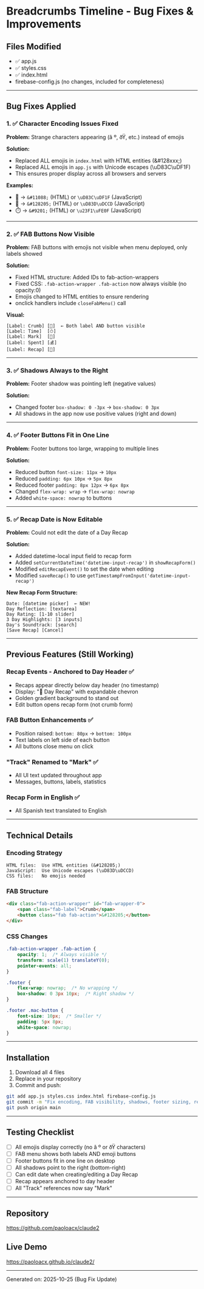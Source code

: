 # Breadcrumbs Timeline - Bug Fixes & Improvements

## Files Modified
- ✅ app.js
- ✅ styles.css  
- ✅ index.html
- firebase-config.js (no changes, included for completeness)

---

## Bug Fixes Applied

### 1. ✅ Character Encoding Issues Fixed
**Problem:** Strange characters appearing (â º, ðŸ, etc.) instead of emojis

**Solution:**
- Replaced ALL emojis in `index.html` with HTML entities (&#128xxx;)
- Replaced ALL emojis in `app.js` with Unicode escapes (\uD83C\uDF1F)
- This ensures proper display across all browsers and servers

**Examples:**
- 🌟 → `&#11088;` (HTML) or `\uD83C\uDF1F` (JavaScript)
- 📍 → `&#128205;` (HTML) or `\uD83D\uDCCD` (JavaScript)
- ⏱️ → `&#9201;` (HTML) or `\u23F1\uFE0F` (JavaScript)

---

### 2. ✅ FAB Buttons Now Visible
**Problem:** FAB buttons with emojis not visible when menu deployed, only labels showed

**Solution:**
- Fixed HTML structure: Added IDs to fab-action-wrappers
- Fixed CSS: `.fab-action-wrapper .fab-action` now always visible (no opacity:0)
- Emojis changed to HTML entities to ensure rendering
- onclick handlers include `closeFabMenu()` call

**Visual:**
```
[Label: Crumb] [📍]  ← Both label AND button visible
[Label: Time]  [⏱]
[Label: Mark]  [🎵]
[Label: Spent] [💰]
[Label: Recap] [🌟]
```

---

### 3. ✅ Shadows Always to the Right
**Problem:** Footer shadow was pointing left (negative values)

**Solution:**
- Changed footer `box-shadow: 0 -3px` → `box-shadow: 0 3px`
- All shadows in the app now use positive values (right and down)

---

### 4. ✅ Footer Buttons Fit in One Line
**Problem:** Footer buttons too large, wrapping to multiple lines

**Solution:**
- Reduced button `font-size: 11px` → `10px`
- Reduced `padding: 6px 10px` → `5px 8px`
- Reduced footer `padding: 8px 12px` → `6px 8px`
- Changed `flex-wrap: wrap` → `flex-wrap: nowrap`
- Added `white-space: nowrap` to buttons

---

### 5. ✅ Recap Date is Now Editable
**Problem:** Could not edit the date of a Day Recap

**Solution:**
- Added datetime-local input field to recap form
- Added `setCurrentDateTime('datetime-input-recap')` in `showRecapForm()`
- Modified `editRecapEvent()` to set the date when editing
- Modified `saveRecap()` to use `getTimestampFromInput('datetime-input-recap')`

**New Recap Form Structure:**
```
Date: [datetime picker]  ← NEW!
Day Reflection: [textarea]
Day Rating: [1-10 slider]
3 Day Highlights: [3 inputs]
Day's Soundtrack: [search]
[Save Recap] [Cancel]
```

---

## Previous Features (Still Working)

### Recap Events - Anchored to Day Header ✅
- Recaps appear directly below day header (no timestamp)
- Display: "🌟 Day Recap" with expandable chevron
- Golden gradient background to stand out
- Edit button opens recap form (not crumb form)

### FAB Button Enhancements ✅
- Position raised: `bottom: 80px` → `bottom: 100px`
- Text labels on left side of each button
- All buttons close menu on click

### "Track" Renamed to "Mark" ✅
- All UI text updated throughout app
- Messages, buttons, labels, statistics

### Recap Form in English ✅
- All Spanish text translated to English

---

## Technical Details

### Encoding Strategy
```
HTML files:  Use HTML entities (&#128205;)
JavaScript:  Use Unicode escapes (\uD83D\uDCCD)
CSS files:   No emojis needed
```

### FAB Structure
```html
<div class="fab-action-wrapper" id="fab-wrapper-0">
    <span class="fab-label">Crumb</span>
    <button class="fab fab-action">&#128205;</button>
</div>
```

### CSS Changes
```css
.fab-action-wrapper .fab-action {
    opacity: 1;  /* Always visible */
    transform: scale(1) translateY(0);
    pointer-events: all;
}

.footer {
    flex-wrap: nowrap;  /* No wrapping */
    box-shadow: 0 3px 10px;  /* Right shadow */
}

.footer .mac-button {
    font-size: 10px;  /* Smaller */
    padding: 5px 8px;
    white-space: nowrap;
}
```

---

## Installation

1. Download all 4 files
2. Replace in your repository
3. Commit and push:
```bash
git add app.js styles.css index.html firebase-config.js
git commit -m "Fix encoding, FAB visibility, shadows, footer sizing, recap date editing"
git push origin main
```

---

## Testing Checklist

- [ ] All emojis display correctly (no â º or ðŸ characters)
- [ ] FAB menu shows both labels AND emoji buttons
- [ ] Footer buttons fit in one line on desktop
- [ ] All shadows point to the right (bottom-right)
- [ ] Can edit date when creating/editing a Day Recap
- [ ] Recap appears anchored to day header
- [ ] All "Track" references now say "Mark"

---

## Repository
https://github.com/paoloacx/claude2

## Live Demo
https://paoloacx.github.io/claude2/

---

Generated on: 2025-10-25 (Bug Fix Update)
